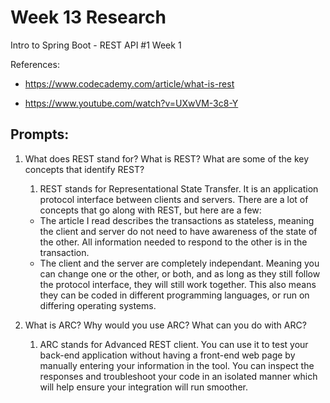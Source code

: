 # Week 13 Research
Intro to Spring Boot - REST API #1 Week 1

References:
* https://www.codecademy.com/article/what-is-rest

* https://www.youtube.com/watch?v=UXwVM-3c8-Y


## Prompts:
1. What does REST stand for?  What is REST?  What are some of the key concepts that identify REST?
    1. REST stands for Representational State Transfer.  It is an application protocol interface between clients and servers.  There are a lot of concepts that go along with REST, but here are a few:
    * The article I read describes the transactions as stateless, meaning the client and server do not need to have awareness of the state of the other.  All information needed to respond to the other is in the transaction.
    * The client and the server are completely independant.  Meaning you can change one or the other, or both, and as long as they still follow the protocol interface, they will still work together.  This also means they can be coded in different programming languages, or run on differing operating systems.

2. What is ARC?  Why would you use ARC?  What can you do with ARC?
    1. ARC stands for Advanced REST client.  You can use it to test your back-end application without having a front-end web page by manually entering your information in the tool.  You can inspect the responses and troubleshoot your code in an isolated manner which will help ensure your integration will run smoother.


